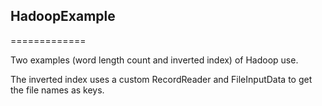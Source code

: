 ## HadoopExample
=============

Two examples (word length count and inverted index) of Hadoop use.

The inverted index uses a custom RecordReader and FileInputData to get the file names as keys.
